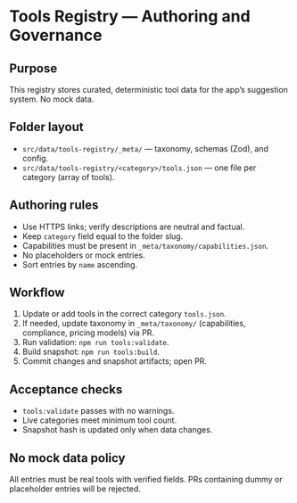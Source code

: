 # Tools Registry — Authoring and Governance

## Purpose

This registry stores curated, deterministic tool data for the app’s suggestion system. No mock data.

## Folder layout

- `src/data/tools-registry/_meta/` — taxonomy, schemas (Zod), and config.
- `src/data/tools-registry/<category>/tools.json` — one file per category (array of tools).

## Authoring rules

- Use HTTPS links; verify descriptions are neutral and factual.
- Keep `category` field equal to the folder slug.
- Capabilities must be present in `_meta/taxonomy/capabilities.json`.
- No placeholders or mock entries.
- Sort entries by `name` ascending.

## Workflow

1. Update or add tools in the correct category `tools.json`.
2. If needed, update taxonomy in `_meta/taxonomy/` (capabilities, compliance, pricing models) via PR.
3. Run validation: `npm run tools:validate`.
4. Build snapshot: `npm run tools:build`.
5. Commit changes and snapshot artifacts; open PR.

## Acceptance checks

- `tools:validate` passes with no warnings.
- Live categories meet minimum tool count.
- Snapshot hash is updated only when data changes.

## No mock data policy

All entries must be real tools with verified fields. PRs containing dummy or placeholder entries will be rejected.
